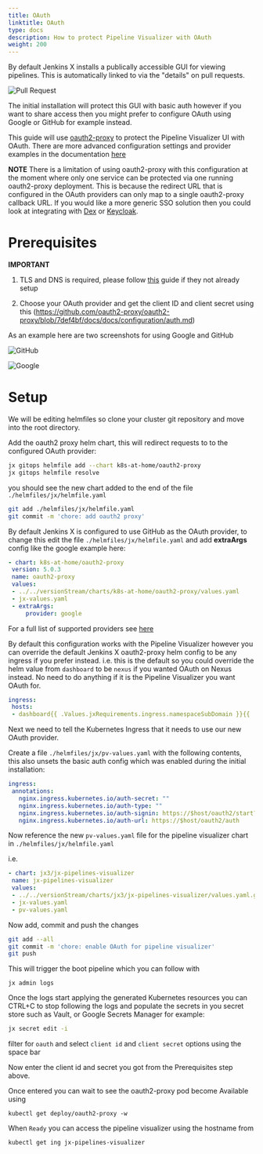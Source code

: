 ```yaml
---
title: OAuth
linktitle: OAuth
type: docs
description: How to protect Pipeline Visualizer with OAuth
weight: 200
---
```

 
By default Jenkins X installs a publically accessible GUI for viewing pipelines.  This is automatically linked to via the "details" on pull requests.
 
![Pull Request](/images/v3/gui-link1.png)
 
The initial installation will protect this GUI with basic auth however if you want to share access then you might prefer to configure OAuth using Google or GitHub for example instead. 
 
This guide will use [oauth2-proxy](https://github.com/oauth2-proxy/oauth2-proxy) to protect the Pipeline Visualizer UI with OAuth.  There are more advanced configuration settings and provider examples in the documentation [here](https://github.com/oauth2-proxy/oauth2-proxy/blob/7def4bf/docs/docs/configuration/auth.md)
 
__NOTE__ There is a limitation of using oauth2-proxy with this configuration at the moment where only one service can be protected via one running oauth2-proxy deployment.  This is because the redirect URL that is configured in the OAuth providers can only map to a single oauth2-proxy callback URL.  If you would like a more generic SSO solution then you could look at integrating with [Dex](https://github.com/dexidp/dex#dex---a-federated-openid-connect-provider) or [Keycloak](https://www.keycloak.org/).
 
# Prerequisites

__IMPORTANT__ 

1. TLS and DNS is required, please follow [this](/v3/admin/setup/ingress/tls_dns) guide if they not already setup
 
2. Choose your OAuth provider and get the client ID and client secret using this (https://github.com/oauth2-proxy/oauth2-proxy/blob/7def4bf/docs/docs/configuration/auth.md)
 
As an example here are two screenshots for using Google and GitHub
 
![GitHub](/images/v3/oauth_gh.png)
 
![Google](/images/v3/oauth_google.png)
 
# Setup
 
We will be editing helmfiles so clone your cluster git repository and move into the root directory.
 
Add the oauth2 proxy helm chart, this will redirect requests to to the configured OAuth provider:
```bash
jx gitops helmfile add --chart k8s-at-home/oauth2-proxy
jx gitops helmfile resolve
```
you should see the new chart added to the end of the file `./helmfiles/jx/helmfile.yaml`
 
```bash
git add ./helmfiles/jx/helmfile.yaml
git commit -m 'chore: add oauth2 proxy'
```
 
By default Jenkins X is configured to use GitHub as the OAuth provider, to change this edit the file `./helmfiles/jx/helmfile.yaml` and add __extraArgs__ config like the google example here:
```yaml
- chart: k8s-at-home/oauth2-proxy
 version: 5.0.3
 name: oauth2-proxy
 values:
 - ../../versionStream/charts/k8s-at-home/oauth2-proxy/values.yaml
 - jx-values.yaml
 - extraArgs:
     provider: google
```
 
For a full list of supported providers see [here](https://github.com/oauth2-proxy/oauth2-proxy/blob/7def4bf/docs/docs/configuration/auth.md)
 
By default this configuration works with the Pipeline Visualizer however you can override the default Jenkins X oauth2-proxy helm config to be any ingress if you prefer instead. 
i.e. this is the default so you could override the helm value from `dashboard` to be `nexus` if you wanted OAuth on Nexus instead.  No need to do anything if it is the Pipeline Visualizer you want OAuth for.
```yaml
ingress:
 hosts:
 - dashboard{{ .Values.jxRequirements.ingress.namespaceSubDomain }}{{ .Values.jxRequirements.ingress.domain }}
 ```
 
Next we need to tell the Kubernetes Ingress that it needs to use our new OAuth provider.
 
Create a file `./helmfiles/jx/pv-values.yaml` with the following contents, this also unsets the basic auth config which was enabled during the initial installation:
 
```yaml
ingress:
 annotations:
   nginx.ingress.kubernetes.io/auth-secret: ""
   nginx.ingress.kubernetes.io/auth-type: ""
   nginx.ingress.kubernetes.io/auth-signin: https://$host/oauth2/start?rd=$escaped_request_uri
   nginx.ingress.kubernetes.io/auth-url: https://$host/oauth2/auth
```
 
Now reference the new `pv-values.yaml` file for the pipeline visualizer chart in `./helmfiles/jx/helmfile.yaml`
 
i.e.
 
```yaml
- chart: jx3/jx-pipelines-visualizer
 name: jx-pipelines-visualizer
 values:
 - ../../versionStream/charts/jx3/jx-pipelines-visualizer/values.yaml.gotmpl
 - jx-values.yaml
 - pv-values.yaml
```
 
Now add, commit and push the changes
```bash
git add --all
git commit -m 'chore: enable OAuth for pipeline visualizer'
git push
```
This will trigger the boot pipeline which you can follow with
```
jx admin logs
```
Once the logs start applying the generated Kubernetes resources you can CTRL+C to stop following the logs and populate the secrets in you secret store such as Vault, or Google Secrets Manager for example:
```bash
jx secret edit -i
```
filter for `oauth` and select `client id` and `client secret` options using the space bar
 
Now enter the client id and secret you got from the Prerequisites step above.
 
Once entered you can wait to see the oauth2-proxy pod become Available using
```
kubectl get deploy/oauth2-proxy -w
```
When `Ready` you can access the pipeline visualizer using the hostname from
```
kubectl get ing jx-pipelines-visualizer
```